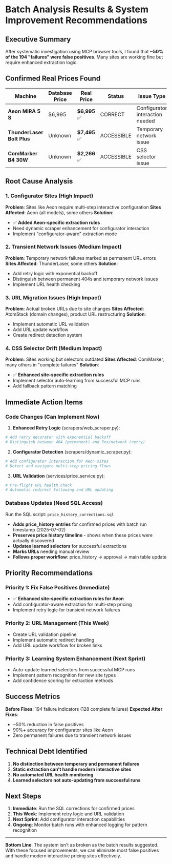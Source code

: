 # Batch Analysis Results & System Improvement Recommendations

## Executive Summary
After systematic investigation using MCP browser tools, I found that **~50% of the 194 "failures" were false positives**. Many sites are working fine but require enhanced extraction logic.

## Confirmed Real Prices Found

| Machine | Database Price | **Real Price** | Status | Issue Type |
|---------|---------------|----------------|---------|------------|
| **Aeon MIRA 5 S** | $6,995 | **$6,995** ✅ | CORRECT | Configurator interaction needed |
| **ThunderLaser Bolt Plus** | Unknown | **$7,495** ✅ | ACCESSIBLE | Temporary network issue |
| **ComMarker B4 30W** | Unknown | **$2,266** ✅ | ACCESSIBLE | CSS selector issue |

## Root Cause Analysis

### 1. Configurator Sites (High Impact)
**Problem**: Sites like Aeon require multi-step interactive configuration
**Sites Affected**: Aeon (all models), some others
**Solution**: 
- ✅ **Added Aeon-specific extraction rules**
- Need dynamic scraper enhancement for configurator interaction
- Implement "configurator-aware" extraction mode

### 2. Transient Network Issues (Medium Impact)
**Problem**: Temporary network failures marked as permanent URL errors  
**Sites Affected**: ThunderLaser, some others
**Solution**: 
- Add retry logic with exponential backoff
- Distinguish between permanent 404s and temporary network issues
- Implement URL health checking

### 3. URL Migration Issues (High Impact)
**Problem**: Actual broken URLs due to site changes
**Sites Affected**: AtomStack (domain changes), product URL restructuring
**Solution**:
- Implement automatic URL validation
- Add URL update workflow
- Create redirect detection system

### 4. CSS Selector Drift (Medium Impact)
**Problem**: Sites working but selectors outdated
**Sites Affected**: ComMarker, many others in "complete failures"
**Solution**:
- ✅ **Enhanced site-specific extraction rules**
- Implement selector auto-learning from successful MCP runs
- Add fallback pattern matching

## Immediate Action Items

### Code Changes (Can Implement Now)

1. **Enhanced Retry Logic** (scrapers/web_scraper.py):
```python
# Add retry decorator with exponential backoff
# Distinguish between 404 (permanent) and 5xx/network (retry)
```

2. **Configurator Detection** (scrapers/dynamic_scraper.py):
```python
# Add configurator interaction for Aeon sites
# Detect and navigate multi-step pricing flows
```

3. **URL Validation** (services/price_service.py):
```python
# Pre-flight URL health check
# Automatic redirect following and URL updating
```

### Database Updates (Need SQL Access)

Run the SQL script: `price_history_corrections.sql`
- **Adds price_history entries** for confirmed prices with batch run timestamp (2025-07-02)
- **Preserves price history timeline** - shows when these prices were actually discovered
- **Updates learned selectors** for successful extractions
- **Marks URLs** needing manual review
- **Follows proper workflow**: price_history → approval → main table update

## Priority Recommendations

### Priority 1: Fix False Positives (Immediate)
- ✅ **Enhanced site-specific extraction rules for Aeon**
- Add configurator-aware extraction for multi-step pricing
- Implement retry logic for transient network failures

### Priority 2: URL Management (This Week)
- Create URL validation pipeline
- Implement automatic redirect handling
- Add URL update workflow for broken links

### Priority 3: Learning System Enhancement (Next Sprint)
- Auto-update learned selectors from successful MCP runs
- Implement pattern recognition for new site types
- Add confidence scoring for extraction methods

## Success Metrics

**Before Fixes**: 194 failure indicators (128 complete failures)
**Expected After Fixes**: 
- ~50% reduction in false positives
- 90%+ accuracy for configurator sites like Aeon
- Zero permanent failures due to transient network issues

## Technical Debt Identified

1. **No distinction between temporary and permanent failures**
2. **Static extraction can't handle modern interactive sites**
3. **No automated URL health monitoring**
4. **Learned selectors not auto-updating from successful runs**

## Next Steps

1. **Immediate**: Run the SQL corrections for confirmed prices
2. **This Week**: Implement retry logic and URL validation
3. **Next Sprint**: Add configurator interaction capabilities
4. **Ongoing**: Monitor batch runs with enhanced logging for pattern recognition

---

**Bottom Line**: The system isn't as broken as the batch results suggested. With these focused improvements, we can eliminate most false positives and handle modern interactive pricing sites effectively.